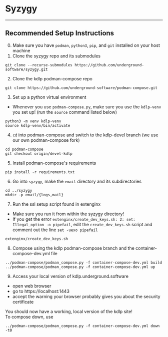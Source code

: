 # Syzygy
---
## Recommended Setup Instructions
0. Make sure you have `podman`, `python3`, `pip`, and `git` installed on your host machine
1. Clone the syzygy repo and its submodules
```
git clone --recurse-submodules https://github.com/underground-software/syzygy.git
```
2. Clone the kdlp podman-compose repo
```
git clone https://github.com/underground-software/podman-compose.git
```
3. Set up a python virtual environment
- Whenever you use `podman-compose.py`, make sure you use the `kdlp-venv` you set up! (run the `source` command listed below)
```
python3 -m venv kdlp-venv
source kdlp-venv/bin/activate
```
4. `cd` into podman-compose and switch to the kdlp-devel branch (we use our own podman-compose fork)
```
cd podman-compose
git checkout origin/devel-kdlp
```
5. Install podman-compose's requirements
```
pip install -r requirements.txt
```
6. Go into `syzygy`, make the `email` directory and its subdirectories
```
cd ../syzygy
mkdir -p email/{logs,mail}
```
7. Run the ssl setup script found in extenginx
- Make sure you run it from within the syzygy directory!
- If you get the error `extenginx/create_dev_keys.sh: 2: set: Illegal_option -o pipefail`, edit the `create_dev_keys.sh` script and comment out the line `set -uexo pipefail`
```
extenginx/create_dev_keys.sh
```
8. Compose using the kdlp podman-compose branch and the container-compose-dev.yml file
```
../podman-compose/podman_compose.py -f container-compose-dev.yml build
../podman-compose/podman_compose.py -f container-compose-dev.yml up
```
9. Access your local version of kdlp.underground.software
- open web browser
- go to https://localhost:1443
- accept the warning your browser probably gives you about the security certificate

You should now have a working, local version of the kdlp site!  
To compose down, use
```
../podman-compose/podman_compose.py -f container-compose-dev.yml down -t0
```
